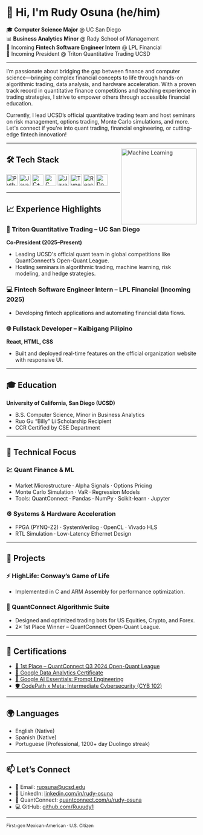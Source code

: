 # 👋 Hi, I'm Rudy Osuna (he/him)

🎓 **Computer Science Major** @ UC San Diego  
📊 **Business Analytics Minor** @ Rady School of Management  
💼 Incoming **Fintech Software Engineer Intern** @ LPL Financial  
🎯 Incoming President @ Triton Quantitative Trading UCSD

---

<p align="left">
  I’m passionate about bridging the gap between finance and computer science—bringing complex financial concepts to life through hands-on algorithmic trading, data analysis, and hardware acceleration. With a proven track record in quantitative finance competitions and teaching experience in trading strategies, I strive to empower others through accessible financial education.
</p>

<p align="left">
  Currently, I lead UCSD’s official quantitative trading team and host seminars on risk management, options trading, Monte Carlo simulations, and more. Let's connect if you're into quant trading, financial engineering, or cutting-edge fintech innovation!
</p>

---

<img align="right" height="200" src="https://md-tabassum-hossain-emon.netlify.app/project/machine_learning/featured.gif" alt="Machine Learning" />

## 🛠️ Tech Stack

<div align="left">
  <img src="https://cdn.jsdelivr.net/gh/devicons/devicon/icons/python/python-original.svg" height="30" alt="Python" />
  <img src="https://cdn.jsdelivr.net/gh/devicons/devicon/icons/java/java-original.svg" height="30" alt="Java" />
  <img src="https://cdn.jsdelivr.net/gh/devicons/devicon/icons/cplusplus/cplusplus-original.svg" height="30" alt="C++" />
  <img src="https://cdn.jsdelivr.net/gh/devicons/devicon/icons/c/c-original.svg" height="30" alt="C" />
  <img src="https://cdn.jsdelivr.net/gh/devicons/devicon/icons/javascript/javascript-original.svg" height="30" alt="JavaScript" />
  <img src="https://cdn.jsdelivr.net/gh/devicons/devicon/icons/typescript/typescript-original.svg" height="30" alt="TypeScript" />
  <img src="https://cdn.jsdelivr.net/gh/devicons/devicon/icons/react/react-original.svg" height="30" alt="React" />
  <img src="https://cdn.jsdelivr.net/gh/devicons/devicon/icons/docker/docker-original.svg" height="30" alt="Docker" />
</div>

---

## 📈 Experience Highlights

### 🧠 Triton Quantitative Trading – UC San Diego
**Co-President (2025–Present)**  
- Leading UCSD's official quant team in global competitions like QuantConnect’s Open-Quant League.  
- Hosting seminars in algorithmic trading, machine learning, risk modeling, and hedge strategies.

### 💻 Fintech Software Engineer Intern – LPL Financial (Incoming 2025)  
- Developing fintech applications and automating financial data flows.

### 🌐 Fullstack Developer – Kaibigang Pilipino  
**React, HTML, CSS**  
- Built and deployed real-time features on the official organization website with responsive UI.

---

## 🎓 Education

**University of California, San Diego (UCSD)**  
- B.S. Computer Science, Minor in Business Analytics  
- Ruo Gu “Billy” Li Scholarship Recipient  
- CCR Certified by CSE Department

---

## 🧠 Technical Focus

### 💹 Quant Finance & ML
- Market Microstructure · Alpha Signals · Options Pricing  
- Monte Carlo Simulation · VaR · Regression Models  
- Tools: QuantConnect · Pandas · NumPy · Scikit-learn · Jupyter

### ⚙️ Systems & Hardware Acceleration
- FPGA (PYNQ-Z2) · SystemVerilog · OpenCL · Vivado HLS  
- RTL Simulation · Low-Latency Ethernet Design

---

## 🧪 Projects

### ⚡ HighLife: Conway’s Game of Life
- Implemented in C and ARM Assembly for performance optimization.

### 🧱 QuantConnect Algorithmic Suite
- Designed and optimized trading bots for US Equities, Crypto, and Forex.
- 2× 1st Place Winner – QuantConnect Open-Quant League.

---

## 🧾 Certifications

- [🥇 1st Place – QuantConnect Q3 2024 Open-Quant League](https://www.linkedin.com/in/rudy-osuna/details/certifications/1735622028916/single-media-viewer/?profileId=ACoAAD9LcvMBz9ish5PyIlqnO-Uq7RhvH4qdOtQ)
- [📘 Google Data Analytics Certificate](https://coursera.org/verify/professional-cert/M7W4J59Z3GRU)
- [🧠 Google AI Essentials: Prompt Engineering](https://coursera.org/verify/YH46N5F8QHYO)
- [🛡️ CodePath x Meta: Intermediate Cybersecurity (CYB 102)](https://www.linkedin.com/in/rudy-osuna/overlay/1733320892938/single-media-viewer/?profileId=ACoAAD9LcvMBz9ish5PyIlqnO-Uq7RhvH4qdOtQ)

---

## 🌍 Languages

- English (Native)  
- Spanish (Native)  
- Portuguese (Professional, 1200+ day Duolingo streak)

---

## 📫 Let’s Connect

- 📧 Email: [ruosuna@ucsd.edu](mailto:ruosuna@ucsd.edu)  
- 💼 LinkedIn: [linkedin.com/in/rudy-osuna](https://linkedin.com/in/rudy-osuna)  
- 🧠 QuantConnect: [quantconnect.com/u/rudy-osuna](https://www.quantconnect.com/u/rudy-osuna#certificates)  
- 💻 GitHub: [github.com/Ruuudy1](https://github.com/Ruuudy1)

---

<sub>First-gen Mexican-American · U.S. Citizen</sub>
